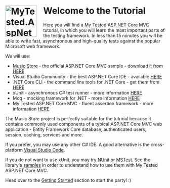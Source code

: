 # <img style="margin-right: 20px" src="https://raw.githubusercontent.com/ivaylokenov/MyTested.AspNetCore.Mvc/master/tools/nuget-logo.png" align="left" alt="MyTested.AspNetCore.Mvc" width="100"> Welcome to the Tutorial

Here you will find а [My Tested ASP.NET Core MVC](https://mytestedasp.net/Core/Mvc) tutorial, in which you will learn the most important parts of the testing framework. In less than 15 minutes you will be able to write fast, asynchronous and high-quality tests against the popular Microsoft web framework. 

We will use:

 - [Music Store](https://github.com/aspnet/MusicStore) - the official ASP.NET Core MVC sample - download it from [HERE](https://raw.githubusercontent.com/ivaylokenov/MyTested.AspNetCore.Mvc/master/docs/files/MusicStore-Tutorial.zip)
 - Visual Studio Community - the best ASP.NET Core IDE - available [HERE](https://www.visualstudio.com/vs/community/)
 - .NET Core CLI - the command line tools for .NET Core - get them from [HERE](https://www.microsoft.com/net/core)
 - xUnit - asynchronous C# test runner - more information [HERE](http://xunit.github.io/)
 - Moq - mocking framework for .NET - more information [HERE](https://github.com/moq/moq4)
 - My Tested ASP.NET Core MVC - fluent assertion framework - more information [HERE](https://mytestedasp.net/Core/Mvc)

The Music Store project is perfectly suitable for the tutorial because it contains commonly used components of a typical ASP.NET Core MVC web application - Entity Framework Core database, authenticated users, session, caching, services and more.
 
If you prefer, you may use any other C# IDE. A good alternative is the cross-platform [Visual Studio Code](https://code.visualstudio.com).

If you do not want to use xUnit, you may try [NUnit](https://github.com/nunit/dotnet-test-nunit) or [MSTest](https://blogs.msdn.microsoft.com/visualstudioalm/2016/09/01/announcing-mstest-v2-framework-support-for-net-core-1-0-rtm/). See the library's [samples](https://github.com/ivaylokenov/MyTested.AspNetCore.Mvc/tree/development/samples) in order to understand how to use them with My Tested ASP.NET Core MVC.

Head over to the [Getting Started](/tutorial/gettingstarted.html) section to start the party! :)